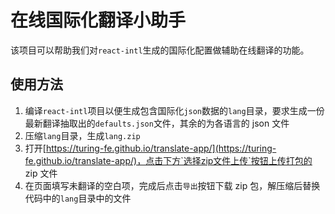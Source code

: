 # 在线国际化翻译小助手

该项目可以帮助我们对`react-intl`生成的国际化配置做辅助在线翻译的功能。

## 使用方法

1. 编译`react-intl`项目以便生成包含国际化`json`数据的`lang`目录，要求生成一份最新翻译抽取出的`defaults.json`文件，其余的为各语言的 json 文件
2. 压缩`lang`目录，生成`lang.zip`
3. 打开[https://turing-fe.github.io/translate-app/](https://turing-fe.github.io/translate-app/)，点击下方`选择zip文件上传`按钮上传打包的 zip 文件
4. 在页面填写未翻译的空白项，完成后点击`导出`按钮下载 zip 包，解压缩后替换代码中的`lang`目录中的文件
